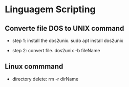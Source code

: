 # Linguagem Scripting

## Converte file DOS to UNIX command
- step 1: install the dos2unix.
sudo apt install dos2unix

- step 2: convert file.
dos2unix -b fileName

## Linux commmand
- directory delete:
rm -r dirName